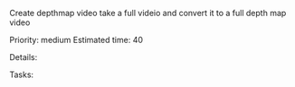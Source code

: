 Create depthmap video
take a full videio and convert it to a full depth map video

Priority: medium
Estimated time: 40

Details:


Tasks:

